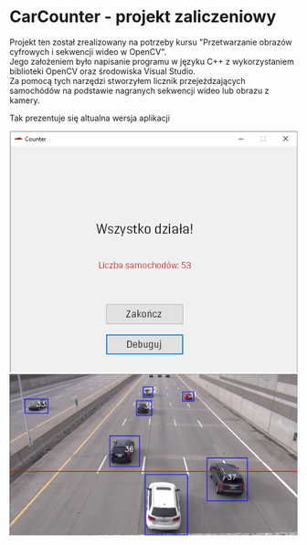 # CarCounter - projekt zaliczeniowy

Projekt ten został zrealizowany na potrzeby kursu "Przetwarzanie obrazów cyfrowych i sekwencji wideo w OpenCV".    
Jego założeniem było napisanie programu w języku C++ z wykorzystaniem biblioteki OpenCV oraz środowiska Visual Studio.    
Za pomocą tych narzędzi stworzyłem licznik przejeżdzających samochódów na podstawie nagranych sekwencji wideo lub obrazu z kamery.

Tak prezentuje się altualna wersja aplikacji        

![Main GUI](https://github.com/kamildyjak/CarCounter/blob/master/image.png)
![Debug](https://github.com/kamildyjak/CarCounter/blob/master/Debug.jpg)

